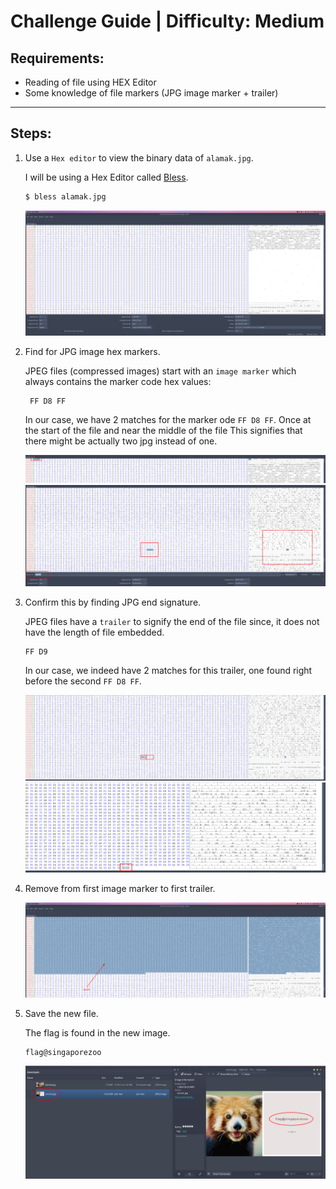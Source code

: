 # Challenge Guide | Difficulty: Medium

## Requirements:

- Reading of file using HEX Editor
- Some knowledge of file markers (JPG image marker + trailer)

---

## Steps:

1.  Use a `Hex editor` to view the binary data of `alamak.jpg`.

    I will be using a Hex Editor called [Bless](https://github.com/bwrsandman/Bless).

    ```bash
    $ bless alamak.jpg
    ```

    ![Bless Editor](Guide-Media/2022-05-15%2020-41.png)

2.  Find for JPG image hex markers.

    JPEG files (compressed images) start with an `image marker` which always contains the marker code hex values:

         FF D8 FF

    In our case, we have 2 matches for the marker ode `FF D8 FF`.
    Once at the start of the file and near the middle of the file This signifies that there might be actually two jpg instead of one.

    ![First JPG Marker](Guide-Media/2022-05-15%2020-50.png)
    ![Second JPG Marker](Guide-Media/2022-05-15%2020-44.png)

3.  Confirm this by finding JPG end signature.

    JPEG files have a `trailer` to signify the end of the file since, it does not have the length of file embedded.

        FF D9

    In our case, we indeed have 2 matches for this trailer, one found right before the second `FF D8 FF`.

    ![First JPG Trailer](Guide-Media/2022-05-15%2020-49.png)
    ![Second JPG Trailer](Guide-Media/2022-05-15%2020-49_1.png)

4.  Remove from first image marker to first trailer.

    ![Remove First JPG](Guide-Media/2022-05-15%2021-07.png)

5.  Save the new file.

    The flag is found in the new image.

        flag@singaporezoo

    ![Flag](Guide-Media/2022-05-15%2021-10.png)
